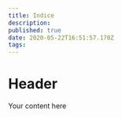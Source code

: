 ```yaml
---
title: Indice
description: 
published: true
date: 2020-05-22T16:51:57.170Z
tags: 
---
```


# Header
Your content here